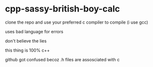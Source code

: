 # cpp-sassy-british-boy-calc

clone the repo and use your preferred c compiler to compile (i use gcc)

uses bad language for errors

don't believe the lies

this thing is 100% c++

github got confused becoz .h files are assosciated with c
